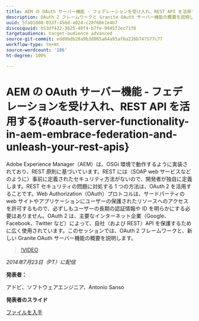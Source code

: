 ```yaml
---
title: AEM の OAuth サーバー機能 - フェデレーションを受け入れ、REST API を活用する
description: OAuth 2 フレームワークと Granite OAuth サーバー機能の概要を説明します。Adobe Experience Manager（AEM）は、OSGi 環境で動作するように実装されており、REST 原則に基づいています。
uuid: 5fa01808-033f-456d-a024-c28f60e1e4b7
discoiquuid: b53df422-3625-40f4-b7fe-9945f2ec71f6
targetaudience: target-audience advanced
source-git-commit: edd0bdb28a9b3d065a64a95af6a216b747577c77
workflow-type: tm+mt
source-wordcount: '186'
ht-degree: 100%

---
```


# AEM の OAuth サーバー機能 - フェデレーションを受け入れ、REST API を活用する{#oauth-server-functionality-in-aem-embrace-federation-and-unleash-your-rest-apis}

Adobe Experience Manager（AEM）は、OSGi 環境で動作するように実装されており、REST 原則に基づいています。REST には（SOAP web サービスなどのように）事前に定義されたセキュリティ方法がないので、開発者が独自に定義します。REST セキュリティの問題に対処する 1 つの方法は、OAuth 2 を活用することです。Web Authorization（OAuth）プロトコルは、サードパーティの web サイトやアプリケーションにユーザーの保護されたリソースへのアクセスを許可するもので、必ずしもユーザーの長期の認証情報や ID を明らかにする必要はありません。OAuth 2 は、主要なインターネット企業（Google、Facebook、Twitter など）によって、自社（および REST）API を保護するために広く使用されています。このセッションでは、OAuth 2 フレームワークと、新しい Granite OAuth サーバー機能の概要を説明します。

>[!VIDEO](https://video.tv.adobe.com/v/19466/?quality=9)

*2014年7月23日（PT）に配信*

**発表者：**

アドビ、ソフトウェアエンジニア、Antonio Sanso

**発表者のスライド**

[ファイルを入手](assets/oauth-server-functionality-in-aem-7-23-14.pdf)
<!--
[Get back to the Overview](https://helpx.adobe.com/experience-manager/kt/eseminars/gems/aem-index.html)
-->
